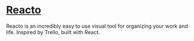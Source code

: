 # [Reacto](https://reacto.netlify.app/) 

Reacto is an incredibly easy to use visual tool for organizing your work and life. Inspired by Trello, built with React.
